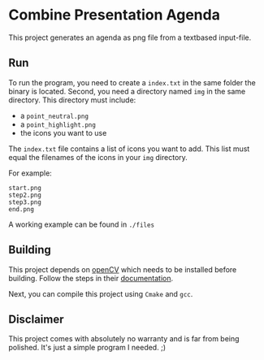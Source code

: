 # Combine Presentation Agenda

This project generates an agenda as png file from a textbased input-file.

## Run

To run the program, you need to create a `index.txt` in the same folder the binary is located. Second, you need a directory named `img`
in the same directory. This directory must include:
- a `point_neutral.png`
- a `point_highlight.png`
- the icons you want to use

The `index.txt` file contains a list of icons you want to add. This list must equal the filenames of the icons in your `img` directory.

For example:
```
start.png
step2.png
step3.png
end.png
```

A working example can be found in `./files`

## Building

This project depends on [openCV](https://opencv.org/) which needs to be installed before building. Follow the steps in their 
[documentation](https://docs.opencv.org/master/df/d65/tutorial_table_of_content_introduction.html).

Next, you can compile this project using `Cmake` and `gcc`.

## Disclaimer
This project comes with absolutely no warranty and is far from being polished. It's just a simple program I needed. ;)
